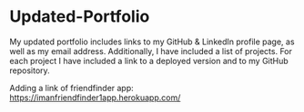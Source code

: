 # Updated-Portfolio


My updated portfolio includes links to my GitHub & LinkedIn profile page, as well as my email address. Additionally, I have included a list of projects. For each project I have included a link to a deployed version and to my GitHub repository.

Adding a link of friendfinder app:   https://imanfriendfinder1app.herokuapp.com/
